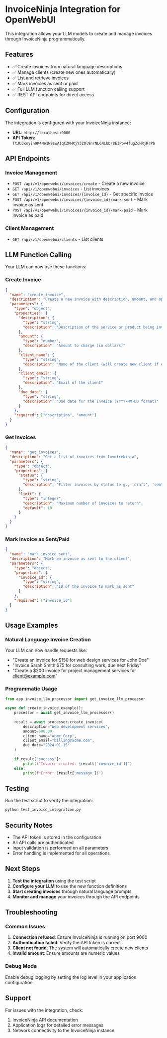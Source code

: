 # InvoiceNinja Integration for OpenWebUI

This integration allows your LLM models to create and manage invoices through InvoiceNinja programmatically.

## Features

- ✅ Create invoices from natural language descriptions
- ✅ Manage clients (create new ones automatically)
- ✅ List and retrieve invoices
- ✅ Mark invoices as sent or paid
- ✅ Full LLM function calling support
- ✅ REST API endpoints for direct access

## Configuration

The integration is configured with your InvoiceNinja instance:

- **URL**: `http://localhost:9000`
- **API Token**: `TtJU3xsyin9K4Ne1N8swAIqCZMHXjY32Ol9nrNL6NLbbr8EIPpv4fugZqHRjRrPb`

## API Endpoints

### Invoice Management

- `POST /api/v1/openwebui/invoices/create` - Create a new invoice
- `GET /api/v1/openwebui/invoices` - List invoices
- `GET /api/v1/openwebui/invoices/{invoice_id}` - Get specific invoice
- `POST /api/v1/openwebui/invoices/{invoice_id}/mark-sent` - Mark invoice as sent
- `POST /api/v1/openwebui/invoices/{invoice_id}/mark-paid` - Mark invoice as paid

### Client Management

- `GET /api/v1/openwebui/clients` - List clients

## LLM Function Calling

Your LLM can now use these functions:

### Create Invoice
```json
{
  "name": "create_invoice",
  "description": "Create a new invoice with description, amount, and optional client details",
  "parameters": {
    "type": "object",
    "properties": {
      "description": {
        "type": "string",
        "description": "Description of the service or product being invoiced"
      },
      "amount": {
        "type": "number",
        "description": "Amount to charge (in dollars)"
      },
      "client_name": {
        "type": "string",
        "description": "Name of the client (will create new client if doesn't exist)"
      },
      "client_email": {
        "type": "string",
        "description": "Email of the client"
      },
      "due_date": {
        "type": "string",
        "description": "Due date for the invoice (YYYY-MM-DD format)"
      }
    },
    "required": ["description", "amount"]
  }
}
```

### Get Invoices
```json
{
  "name": "get_invoices",
  "description": "Get a list of invoices from InvoiceNinja",
  "parameters": {
    "type": "object",
    "properties": {
      "status": {
        "type": "string",
        "description": "Filter invoices by status (e.g., 'draft', 'sent', 'paid')"
      },
      "limit": {
        "type": "integer",
        "description": "Maximum number of invoices to return",
        "default": 10
      }
    }
  }
}
```

### Mark Invoice as Sent/Paid
```json
{
  "name": "mark_invoice_sent",
  "description": "Mark an invoice as sent to the client",
  "parameters": {
    "type": "object",
    "properties": {
      "invoice_id": {
        "type": "string",
        "description": "ID of the invoice to mark as sent"
      }
    },
    "required": ["invoice_id"]
  }
}
```

## Usage Examples

### Natural Language Invoice Creation

Your LLM can now handle requests like:

- "Create an invoice for $150 for web design services for John Doe"
- "Invoice Sarah Smith $75 for consulting work, due next Friday"
- "Create a $200 invoice for project management services for client@example.com"

### Programmatic Usage

```python
from app.invoice_llm_processor import get_invoice_llm_processor

async def create_invoice_example():
    processor = await get_invoice_llm_processor()
    
    result = await processor.create_invoice(
        description="Web development services",
        amount=500.00,
        client_name="Acme Corp",
        client_email="billing@acme.com",
        due_date="2024-01-15"
    )
    
    if result["success"]:
        print(f"Invoice created: {result['invoice_id']}")
    else:
        print(f"Error: {result['message']}")
```

## Testing

Run the test script to verify the integration:

```bash
python test_invoice_integration.py
```

## Security Notes

- The API token is stored in the configuration
- All API calls are authenticated
- Input validation is performed on all parameters
- Error handling is implemented for all operations

## Next Steps

1. **Test the integration** using the test script
2. **Configure your LLM** to use the new function definitions
3. **Start creating invoices** through natural language prompts
4. **Monitor and manage** your invoices through the API endpoints

## Troubleshooting

### Common Issues

1. **Connection refused**: Ensure InvoiceNinja is running on port 9000
2. **Authentication failed**: Verify the API token is correct
3. **Client not found**: The system will automatically create new clients
4. **Invalid amount**: Ensure amounts are numeric values

### Debug Mode

Enable debug logging by setting the log level in your application configuration.

## Support

For issues with the integration, check:
1. InvoiceNinja API documentation
2. Application logs for detailed error messages
3. Network connectivity to the InvoiceNinja instance 